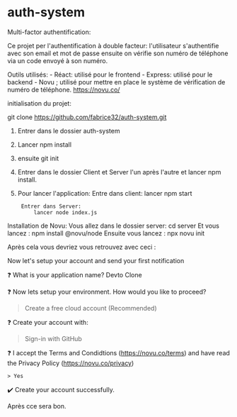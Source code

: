 # auth-system
Multi-factor authentification:

Ce projet per l'authentification à double facteur: l'utilisateur s'authentifie avec son email et mot de passe ensuite  on vérifie son numéro de téléphone via un code envoyé à son numéro.

Outils utilisés:
    - Réact: utilisé pour le frontend
    - Express: utilisé pour le backend
    - Novu ; utilisé pour mettre en place le système de vérification de numéro de téléphone. https://novu.co/


initialisation du projet:

git clone https://github.com/fabrice32/auth-system.git

1) Entrer dans le dossier auth-system
2) Lancer npm install
3) ensuite git init
4) Entrer dans le dossier Client et Server l'un après l'autre et lancer npm install.
5) Pour lancer l'application:
        Entre dans client:
            lancer npm start
        
        Entrer dans Server:
            lancer node index.js


Installation de Novu:
    Vous allez dans le dossier server: cd server
    Et vous lancez :
        npm install @novu/node 
    Ensuite vous lancez :
        npx novu init

Après cela vous devriez vous retrouvez avec ceci :

Now let's setup your account and send your first notification

❓ What is your application name? Devto Clone

❓ Now lets setup your environment. How would you like to proceed?

   > Create a free cloud account (Recommended)

❓ Create your account with:

   > Sign-in with GitHub

❓ I accept the Terms and Condidtions (https://novu.co/terms) and have read the Privacy Policy (https://novu.co/privacy)

    > Yes

✔️ Create your account successfully.

Après cce sera bon.
